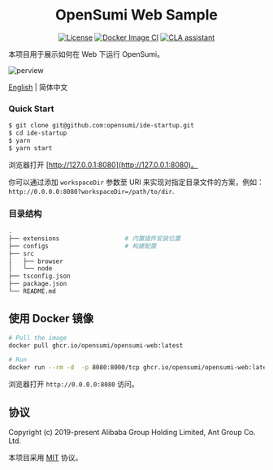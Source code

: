 <h1 align="center">OpenSumi Web Sample</h1>
<div align="center">

[![License][license-image]][license-url]
[![Docker Image CI][docker-image]][docker-uri]
[![CLA assistant][cla-image]][cla-url]


[docker-uri]: https://github.com/opensumi/ide-startup/actions/workflows/docker-image.yml
[docker-image]: https://github.com/opensumi/ide-startup/actions/workflows/docker-image.yml/badge.svg
[license-url]: https://github.com/opensumi/ide-startup/blob/master/LICENSE
[license-image]: https://img.shields.io/npm/l/@opensumi/ide-core-common.svg
[cla-image]: https://cla-assistant.io/readme/badge/opensumi/core
[cla-url]: https://cla-assistant.io/opensumi/core

</div>

本项目用于展示如何在 Web 下运行 OpenSumi。

![perview](https://img.alicdn.com/imgextra/i2/O1CN01SYtcfI25R80gBjBTI_!!6000000007522-2-tps-1337-918.png)

[English](./README.md) | 简体中文

### Quick Start

```bash
$ git clone git@github.com:opensumi/ide-startup.git
$ cd ide-startup
$ yarn
$ yarn start
```

浏览器打开 [http://127.0.0.1:8080](http://127.0.0.1:8080)。

你可以通过添加 `workspaceDir` 参数至 URI 来实现对指定目录文件的方案，例如：`http://0.0.0.0:8080?workspaceDir=/path/to/dir`.

### 目录结构

```bash
.
├── extensions                  # 内置插件安装位置
├── configs                     # 构建配置
├── src
│   ├── browser
│   └── node
├── tsconfig.json
├── package.json
└── README.md
```

## 使用 Docker 镜像

```bash
# Pull the image
docker pull ghcr.io/opensumi/opensumi-web:latest

# Run
docker run --rm -d  -p 8080:8000/tcp ghcr.io/opensumi/opensumi-web:latest
```

浏览器打开 `http://0.0.0.0:8080` 访问。

## 协议

Copyright (c) 2019-present Alibaba Group Holding Limited, Ant Group Co. Ltd.

本项目采用 [MIT](LICENSE) 协议。

